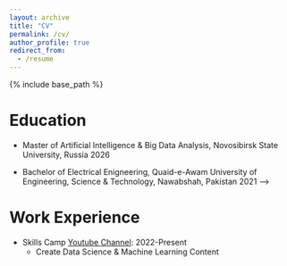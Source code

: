 ```yaml
---
layout: archive
title: "CV"
permalink: /cv/
author_profile: true
redirect_from:
  - /resume
---
```


{% include base_path %}

Education
======

* Master of Artificial Intelligence & Big Data Analysis, Novosibirsk State University, Russia 2026
  
* Bachelor of Electrical Enigneering, Quaid-e-Awam University of Engineering, Science & Technology, Nawabshah, Pakistan 2021 -->

Work Experience
======

* Skills Camp [Youtube Channel](https://www.youtube.com/@skillscamp/featured): 2022-Present
  * Create Data Science & Machine Learning Content
